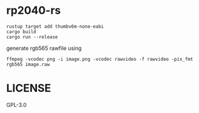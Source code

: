 # rp2040-rs

```
rustup target add thumbv6m-none-eabi
cargo build
cargo run --release
```

generate rgb565 rawfile using
```
ffmpeg -vcodec png -i image.png -vcodec rawvideo -f rawvideo -pix_fmt rgb565 image.raw
```

# LICENSE
GPL-3.0
